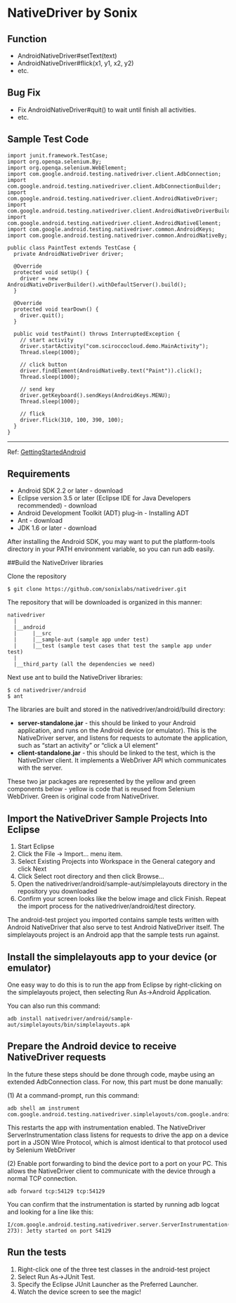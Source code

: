# NativeDriver by Sonix

## Function

* AndroidNativeDriver#setText(text)
* AndroidNativeDriver#flick(x1, y1, x2, y2)
* etc.

## Bug Fix

* Fix AndroidNativeDriver#quit() to wait until finish all activities.
* etc.

## Sample Test Code

    import junit.framework.TestCase;
    import org.openqa.selenium.By;
    import org.openqa.selenium.WebElement;
    import com.google.android.testing.nativedriver.client.AdbConnection;
    import com.google.android.testing.nativedriver.client.AdbConnectionBuilder;
    import com.google.android.testing.nativedriver.client.AndroidNativeDriver;
    import com.google.android.testing.nativedriver.client.AndroidNativeDriverBuilder;
    import com.google.android.testing.nativedriver.client.AndroidNativeElement;
    import com.google.android.testing.nativedriver.common.AndroidKeys;
    import com.google.android.testing.nativedriver.common.AndroidNativeBy;

    public class PaintTest extends TestCase {
      private AndroidNativeDriver driver;

      @Override
      protected void setUp() {
        driver = new AndroidNativeDriverBuilder().withDefaultServer().build();
      }

      @Override
      protected void tearDown() {
        driver.quit();
      }

      public void testPaint() throws InterruptedException {
        // start activity
        driver.startActivity("com.sciroccocloud.demo.MainActivity");
        Thread.sleep(1000);

        // click button
        driver.findElement(AndroidNativeBy.text("Paint")).click();
        Thread.sleep(1000);

        // send key
        driver.getKeyboard().sendKeys(AndroidKeys.MENU);
        Thread.sleep(1000);

        // flick
        driver.flick(310, 100, 390, 100);
      }
    }



--------------
Ref: [GettingStartedAndroid](https://code.google.com/p/nativedriver/wiki/GettingStartedAndroid)

## Requirements

* Android SDK 2.2 or later - download
* Eclipse version 3.5 or later (Eclipse IDE for Java Developers recommended) - download
* Android Development Toolkit (ADT) plug-in - Installing ADT
* Ant - download
* JDK 1.6 or later - download

After installing the Android SDK, you may want to put the platform-tools directory in your PATH environment variable, so you can run adb easily.

##Build the NativeDriver libraries

Clone the repository

    $ git clone https://github.com/sonixlabs/nativedriver.git

The repository that will be downloaded is organized in this manner:

    nativedriver
      |
      |__android
      |     |__src
      |     |__sample-aut (sample app under test)
      |     |__test (sample test cases that test the sample app under test)
      |
      |__third_party (all the dependencies we need)
      
Next use ant to build the NativeDriver libraries:

    $ cd nativedriver/android
    $ ant
    
The libraries are built and stored in the nativedriver/android/build directory:

* **server-standalone.jar** - this should be linked to your Android application, and runs on the Android device (or emulator). This is the NativeDriver server, and listens for requests to automate the application, such as “start an activity” or “click a UI element”
* **client-standalone.jar** - this should be linked to the test, which is the NativeDriver client. It implements a WebDriver API which communicates with the server.

These two jar packages are represented by the yellow and green components below - yellow is code that is reused from Selenium WebDriver. Green is original code from NativeDriver.



## Import the NativeDriver Sample Projects Into Eclipse

1. Start Eclipse
2. Click the File -> Import... menu item.
3. Select Existing Projects into Workspace in the General category and click Next
4. Click Select root directory and then click Browse...
5. Open the nativedriver/android/sample-aut/simplelayouts directory in the repository you downloaded
6. Confirm your screen looks like the below image and click Finish. Repeat the import process for the nativedriver/android/test directory. 

The android-test project you imported contains sample tests written with Android NativeDriver that also serve to test Android NativeDriver itself. The simplelayouts project is an Android app that the sample tests run against.

## Install the simplelayouts app to your device (or emulator)

One easy way to do this is to run the app from Eclipse by right-clicking on the simplelayouts project, then selecting Run As->Android Application.

You can also run this command:

    adb install nativedriver/android/sample-aut/simplelayouts/bin/simplelayouts.apk

## Prepare the Android device to receive NativeDriver requests
In the future these steps should be done through code, maybe using an extended AdbConnection class. For now, this part must be done manually:

(1) At a command-prompt, run this command:

    adb shell am instrument com.google.android.testing.nativedriver.simplelayouts/com.google.android.testing.nativedriver.server.ServerInstrumentation

This restarts the app with instrumentation enabled. The NativeDriver ServerInstrumentation class listens for requests to drive the app on a device port in a JSON Wire Protocol, which is almost identical to that protocol used by Selenium WebDriver

(2) Enable port forwarding to bind the device port to a port on your PC. This allows the NativeDriver client to communicate with the device through a normal TCP connection.

    adb forward tcp:54129 tcp:54129
    
You can confirm that the instrumentation is started by running adb logcat and looking for a line like this:

    I/com.google.android.testing.nativedriver.server.ServerInstrumentation(  273): Jetty started on port 54129

## Run the tests

1. Right-click one of the three test classes in the android-test project
2. Select Run As->JUnit Test.
3. Specify the Eclipse JUnit Launcher as the Preferred Launcher.
4. Watch the device screen to see the magic!
